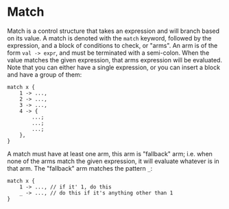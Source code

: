 # Match
Match is a control structure that takes an expression and will branch based
on its value. A match is denoted with the `match` keyword, followed by the
expression, and a block of conditions to check, or "arms". An arm is of the
form `val -> expr`, and must be terminated with a semi-colon. 
When the value matches the given expression, that arms expression will be 
evaluated. Note that you can either have a single expression, or you can 
insert a block and have a group of them:
    
    match x {
        1 -> ...,
        2 -> ...,
        3 -> ...,
        4 -> {
            ...;
            ...;
            ...;
        },
    }

A match must have at least one arm, this arm is "fallback" arm; i.e. when none
of the arms match the given expression, it will evaluate whatever is in
that arm. The "fallback" arm matches the pattern `_`:

    match x {
        1 -> ..., // if it' 1, do this
        _ -> ..., // do this if it's anything other than 1
    }
